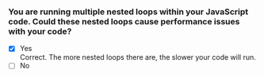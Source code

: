 ### You are running multiple nested loops within your JavaScript code. Could these nested loops cause performance issues with your code?

- [x] Yes <br>
      Correct. The more nested loops there are, the slower your code will run.
- [ ] No
